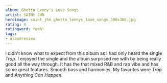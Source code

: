 ```yaml
---
album: Ghetto Lenny's Love Songs
artist: SAINt JHN
heroimage: saint_jhn_ghetto_lennys_love_songs_300x300.jpg
rating: 4
ratingword: Yeah!
tags:
- albumreview
---
```

I didn't know what to expect from this album as I had only heard the single
_Trap_. I enjoyed the single and the album surprised me with by being really
good all the way through. It has the that mixed R&B and rap vibe and has
some great features. Smooth bass and harmonies. My favorites were _Trap_ and
_Anything Can Happen_.
